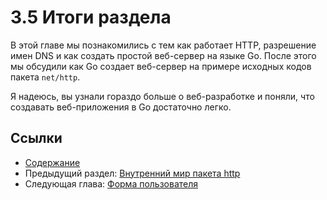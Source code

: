 # 3.5 Итоги раздела

В этой главе мы познакомились с тем как работает HTTP, разрешение имен DNS и как создать простой веб-сервер на языке Go. После этого мы обсудили как Go создает веб-сервер на примере исходных кодов пакета `net/http`.

Я надеюсь, вы узнали гораздо больше о веб-разработке и поняли, что создавать веб-приложения в Go достаточно легко. 

## Ссылки

- [Содержание](preface.md)
- Предыдущий раздел: [Внутренний мир пакета http](03.4.md)
- Следующая глава: [Форма пользователя](04.0.md)

